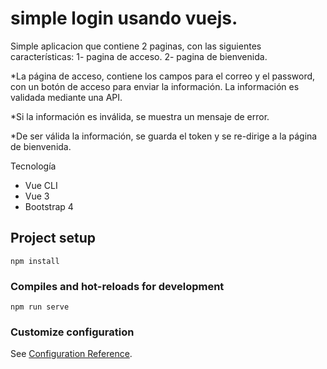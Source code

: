 # simple login usando vuejs.
Simple aplicacion que contiene 2 paginas, con las siguientes características:
1- pagina de acceso.
2- pagina de bienvenida.

*La página de acceso, contiene los campos para el correo y el password, con un botón de acceso para enviar la información. La información es validada mediante una API.

*Si la información es inválida, se muestra un mensaje de error.

*De ser válida la información, se guarda el token y se re-dirige a la página de bienvenida.

Tecnología
* Vue CLI
* Vue 3
* Bootstrap 4

## Project setup
```
npm install
```

### Compiles and hot-reloads for development
```
npm run serve
```

### Customize configuration
See [Configuration Reference](https://cli.vuejs.org/config/).
